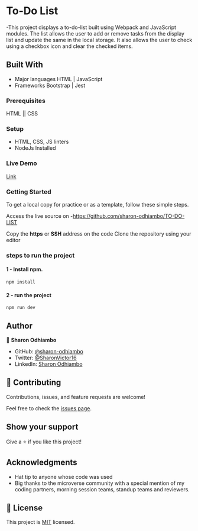 # To-Do List
-This project displays a to-do-list built using Webpack and JavaScript modules. The list allows the user to add or remove tasks from the display list and update the same in the local storage. It also allows the user to check using a checkbox icon and clear the checked items.

## Built With

- Major languages 
  HTML | JavaScript
- Frameworks
    Bootstrap | Jest
  
 ### Prerequisites
HTML || CSS

### Setup
- HTML, CSS, JS linters
- NodeJs Installed


### Live Demo
[Link](https://sharon-odhiambo.github.io/TO-DO-LIST/)
### Getting Started
To get a local copy for practice or as a template, follow these simple steps.

Access the live source on -https://github.com/sharon-odhiambo/TO-DO-LIST

Copy the **https** or **SSH** address on the code
Clone the repository using your editor 

### steps to run the project
#### 1 - Install npm.
```
npm install
```

#### 2 - run the project 
```
npm run dev
```

## Author

👤 **Sharon Odhiambo**

- GitHub: [@sharon-odhiambo](https://github.com/sharon-odhiambo)
- Twitter: [@SharonVictor16](https://twitter.com/sharonvictor16)
- LinkedIn: [Sharon Odhiambo](https://www.linkedin.com/in/sharon-odhiambo-4333a0163/)

## 🤝 Contributing

Contributions, issues, and feature requests are welcome!

Feel free to check the [issues page](../../issues/).

## Show your support

Give a ⭐️ if you like this project!

## Acknowledgments

- Hat tip to anyone whose code was used
- Big thanks to the microverse community with a special mention of my coding partners, morning session teams, standup teams and reviewers.
## 📝 License
This project is [MIT](./LICENSE.txt) licensed.
